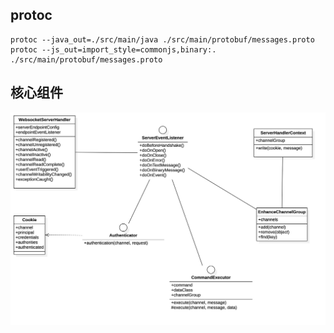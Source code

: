 ## protoc

```shell script
protoc --java_out=./src/main/java ./src/main/protobuf/messages.proto
protoc --js_out=import_style=commonjs,binary:. ./src/main/protobuf/messages.proto
```

## 核心组件

![UML](pic/uml.jpg)